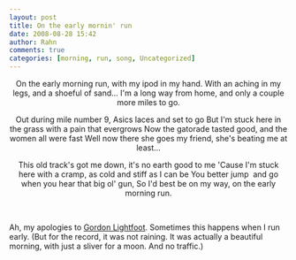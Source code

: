 ```yaml
---
layout: post
title: On the early mornin' run
date: 2008-08-28 15:42
author: Rahn
comments: true
categories: [morning, run, song, Uncategorized]
---
```

<p style="text-align: center;">On the early morning run, with my ipod in my hand.
With an aching in my legs, and a shoeful of sand...
I'm a long way from home, and only a couple more miles to go.

<p style="text-align: center;">Out during mile number 9, Asics laces and set to go
But I'm stuck here in the grass with a pain that evergrows
Now the gatorade tasted good, and the women all were fast
Well now there she goes my friend, she's beating me at least...

<p style="text-align: center;">This old track's got me down, it's no earth good to me
'Cause I'm stuck here with a cramp, as cold and stiff as I can be
You better jump  and go when you hear that big ol' gun,
So I'd best be on my way, on the early morning run.

 
<p style="text-align: left;">Ah, my apologies to <a href="http://www.google.com/search?q=early+morning+rain+gordon+lightfoot">Gordon Lightfoot</a>. Sometimes this happens when I run early. (But for the record, it was not raining. It was actually a beautiful morning, with just a sliver for a moon. And no traffic.)</p>
<p style="text-align: left;"> </p>
<p style="text-align: left;"> </p>
